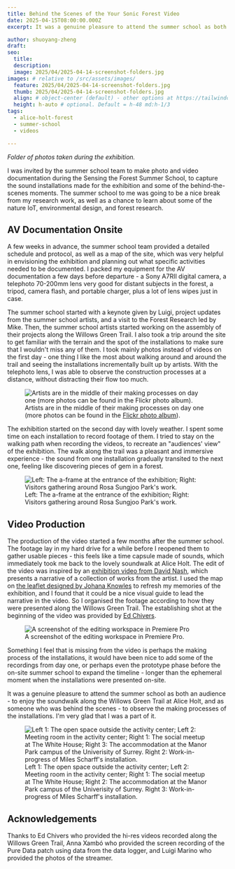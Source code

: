 ```yaml
---
title: Behind the Scenes of the Your Sonic Forest Video
date: 2025-04-15T08:00:00.000Z
excerpt: It was a genuine pleasure to attend the summer school as both an audience - to enjoy the soundwalk at Alice Holt, and as someone behind the scenes - to observe and capture the making processes of the sound installations...

author: shuoyang-zheng
draft:
seo:
  title:
  description:
  image: 2025/04/2025-04-14-screenshot-folders.jpg
images: # relative to /src/assets/images/
  feature: 2025/04/2025-04-14-screenshot-folders.jpg
  thumb: 2025/04/2025-04-14-screenshot-folders.jpg
  align: # object-center (default) - other options at https://tailwindcss.com/docs/object-position
  height: h-auto # optional. Default = h-48 md:h-1/3
tags:
  - alice-holt-forest
  - summer-school
  - videos

---
```


*Folder of photos taken during the exhibition.*


I was invited by the summer school team to make photo and video documentation during the Sensing the Forest Summer School, to capture the sound installations made for the exhibition and some of the behind-the-scenes moments. The summer school to me was going to be a nice break from my research work, as well as a chance to learn about some of the nature IoT, environmental design, and forest research. 

## AV Documentation Onsite

A few weeks in advance, the summer school team provided a detailed schedule and protocol, as well as a map of the site, which was very helpful in envisioning the exhibition and planning out what specific activities needed to be documented. I packed my equipment for the AV documentation a few days before departure - a Sony A7RII digital camera, a telephoto 70-200mm lens very good for distant subjects in the forest, a tripod, camera flash, and portable charger, plus a lot of lens wipes just in case.




The summer school started with a keynote given by Luigi, project updates from the summer school artists, and a visit to the Forest Research led by Mike. Then, the summer school artists started working on the assembly of their projects along the Willows Green Trail. I also took a trip around the site to get familiar with the terrain and the spot of the installations to make sure that I wouldn't miss any of them. I took mainly photos instead of videos on the first day - one thing I like the most about walking around and around the trail and seeing the installations incrementally built up by artists. With the telephoto lens, I was able to observe the construction processes at a distance, without distracting their flow too much. 

<div class="flex justify-center items-center">
<figure>
<img class="mt-4 mb-4" src="/assets/images/2025/04/2025-04-14-bts.jpg" alt="Artists are in the middle of their making processes on day one (more photos can be found in the Flickr photo album).">
<figcaption>Artists are in the middle of their making processes on day one (more photos can be found in the <a href="https://flickr.com/photos/200917075@N06/albums/72177720318062910/">Flickr photo album</a>).</figcaption>
</figure>
</div>


The exhibition started on the second day with lovely weather. I spent some time on each installation to record footage of them. I tried to stay on the walking path when recording the videos, to recreate an "audiences' view" of the exhibition. The walk along the trail was a pleasant and immersive experience - the sound from one installation gradually transited to the next one, feeling like discovering pieces of gem in a forest.


<div class="flex justify-center items-center">
<figure>
<img class="mt-4 mb-4" src="/assets/images/2025/04/2025-04-14-exhibition.jpg" alt="Left: The a-frame at the entrance of the exhibition; Right: Visitors gathering around Rosa Sungjoo Park's work.">
<figcaption>Left: The a-frame at the entrance of the exhibition; Right: Visitors gathering around Rosa Sungjoo Park's work.</figcaption>
</figure>
</div>

## Video Production

The production of the video started a few months after the summer school. The footage lay in my hard drive for a while before I reopened them to gather usable pieces - this feels like a time capsule made of sounds, which immediately took me back to the lovely soundwalk at Alice Holt. The edit of the video was inspired by an [exhibition video from David Nash](https://www.grizedalesculpture.org/archive/2021/5/14/david-nash-return-to-grizedale), which presents a narrative of a collection of works from the artist. I used the map on [the leaflet designed by Johana Knowles](https://sensingtheforest.github.io/assets/pdf/Your-sonic-forest-leaflet.pdf) to refresh my memories of the exhibition, and I found that it could be a nice visual guide to lead the narrative in the video. So I organised the footage according to how they were presented along the Willows Green Trail. The establishing shot at the beginning of the video was provided by [Ed Chivers](https://sensingtheforest.github.io/2024/05/08/meet-the-artists-ed-chivers/).  


<div class="flex justify-center items-center">
<figure>
<img class="mt-4 mb-4" src="/assets/images/2025/04/2025-04-14-screenshot-edit.jpg" alt="A screenshot of the editing workspace in Premiere Pro">
<figcaption>A screenshot of the editing workspace in Premiere Pro.</figcaption>
</figure>
</div>

Something I feel that is missing from the video is perhaps the making process of the installations, it would have been nice to add some of the recordings from day one, or perhaps even the prototype phase before the on-site summer school to expand the timeline - longer than the ephemeral moment when the installations were presented on-site.


It was a genuine pleasure to attend the summer school as both an audience - to enjoy the soundwalk along the Willows Green Trail at Alice Holt, and as someone who was behind the scenes - to observe the making processes of the installations. I'm very glad that I was a part of it.


<div class="flex justify-center items-center">
<figure>
<img class="mt-4 mb-4" src="/assets/images/2025/04/2025-04-14-collage.jpg" alt="Left 1: The open space outside the activity center; Left 2: Meeting room in the activity center; Right 1: The social meetup at The White House; Right 3: The accommodation at the Manor Park campus of the Univerisity of Surrey. Right 2: Work-in-progress of Miles Scharff's installation.">
<figcaption>Left 1: The open space outside the activity center; Left 2: Meeting room in the activity center; Right 1: The social meetup at The White House; Right 2: The accommodation at the Manor Park campus of the Univerisity of Surrey. Right 3: Work-in-progress of Miles Scharff's installation.</figcaption>
</figure>
</div>

## Acknowledgements

Thanks to Ed Chivers who provided the hi-res videos recorded along the Willows Green Trail, Anna Xambó who provided the screen recording of the Pure Data patch using data from the data logger, and Luigi Marino who provided the photos of the streamer.

